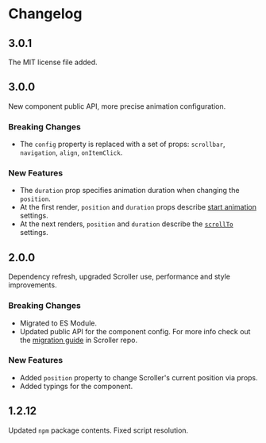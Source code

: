 # Changelog

## 3.0.1

The MIT license file added.

## 3.0.0

New component public API, more precise animation configuration.

### Breaking Changes

- The `config` property is replaced with a set of props: `scrollbar`, `navigation`, `align`, `onItemClick`.

### New Features

- The `duration` prop specifies animation duration when changing the `position`.
- At the first render, `position` and `duration` props describe [start animation](https://github.com/bespoyasov/scroller#configuration) settings.
- At the next renders, `position` and `duration` describe the [`scrollTo`](https://github.com/bespoyasov/scroller#position-change) settings.

## 2.0.0

Dependency refresh, upgraded Scroller use, performance and style improvements.

### Breaking Changes

- Migrated to ES Module.
- Updated public API for the component config. For more info check out the [migration guide](https://github.com/bespoyasov/scroller/blob/master/CHANGELOG.md#v300) in Scroller repo.

### New Features

- Added `position` property to change Scroller's current position via props.
- Added typings for the component.

## 1.2.12

Updated `npm` package contents. Fixed script resolution.
